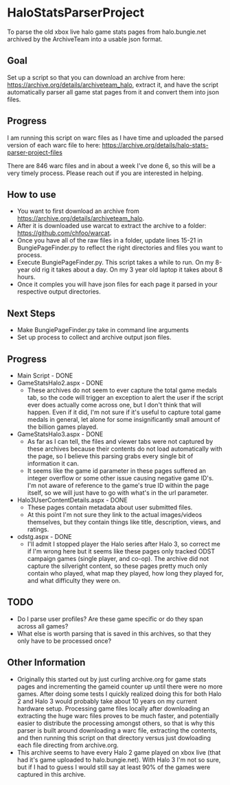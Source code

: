 # HaloStatsParserProject
To parse the old xbox live halo game stats pages from halo.bungie.net archived by the ArchiveTeam into a usable json format.

## Goal
Set up a script so that you can download an archive from here: https://archive.org/details/archiveteam_halo, extract it, and have the script automatically parser all game stat pages from it and convert them into json files.

## Progress
I am running this script on warc files as I have time and uploaded the parsed version of each warc file to here: https://archive.org/details/halo-stats-parser-project-files

There are 846 warc files and in about a week I've done 6, so this will be a very timely process. Please reach out if you are interested in helping.

## How to use
- You want to first download an archive from https://archive.org/details/archiveteam_halo.
- After it is downloaded use warcat to extract the archive to a folder: https://github.com/chfoo/warcat.
- Once you have all of the raw files in a folder, update lines 15-21 in BungiePageFinder.py to reflect the right directories and files you want to process.
- Execute BungiePageFinder.py. This script takes a while to run. On my 8-year old rig it takes about a day. On my 3 year old laptop it takes about 8 hours.
- Once it comples you will have json files for each page it parsed in your respective output directories.

## Next Steps
- Make BungiePageFinder.py take in command line arguments
- Set up process to collect and archive output json files.

## Progress
- Main Script - DONE
- GameStatsHalo2.aspx - DONE
  - These archives do not seem to ever capture the total game medals tab, so the code will trigger an exception to alert the user if the script ever does actually come across one, but I don't think that will happen. Even if it did, I'm not sure if it's useful to capture total game medals in general, let alone for some insignificantly small amount of the billion games played.
- GameStatsHalo3.aspx - DONE
  - As far as I can tell, the files and viewer tabs were not captured by these archives because their contents do not load automatically with the page, so I believe this parsing grabs every single bit of information it can.
  - It seems like the game id parameter in these pages suffered an integer overflow or some other issue causing negative game ID's. I'm not aware of reference to the game's true ID within the page itself, so we will just have to go with what's in the url parameter.
- Halo3UserContentDetails.aspx - DONE
  - These pages contain metadata about user submitted files.
  - At this point I'm not sure they link to the actual images/videos themselves, but they contain things like title, description, views, and ratings.
- odstg.aspx - DONE
  - I'll admit I stopped player the Halo series after Halo 3, so correct me if I'm wrong here but it seems like these pages only tracked ODST campaign games (single player, and co-op). The archive did not capture the silveright content, so these pages pretty much only contain who played, what map they played, how long they played for, and what difficulty they were on.
  
## TODO
- Do I parse user profiles? Are these game specific or do they span across all games?
- What else is worth parsing that is saved in this archives, so that they only have to be processed once?

## Other Information
- Originally this started out by just curling archive.org for game stats pages and incrementing the gameid counter up until there were no more games. After doing some tests I quickly realized doing this for both Halo 2 and Halo 3 would probably take about 10 years on my current hardware setup. Processing game files locally after downloading an extracting the huge warc files proves to be much faster, and potentially easier to distribute the processing amongst others, so that is why this parser is built around downloading a warc file, extracting the contents, and then running this script on that directory versus just dowloading each file directing from archive.org.
- This archive seems to have every Halo 2 game played on xbox live (that had it's game uploaded to halo.bungie.net). With Halo 3 I'm not so sure, but if I had to guess I would still say at least 90% of the games were captured in this archive.

